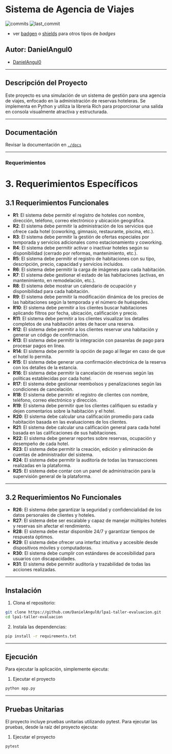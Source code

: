# Sistema de Agencia de Viajes

![commits](https://badgen.net/github/commits/UR-CC/lp2-taller1?icon=github) 
![last_commit](https://img.shields.io/github/last-commit/UR-CC/lp2-taller1)

- ver [badgen](https://badgen.net/) o [shields](https://shields.io/) para otros tipos de _badges_

## Autor: DanielAngul0

- [DanielAngul0](hhttps://github.com/DanielAngul0)

---

## Descripción del Proyecto

Este proyecto es una simulación de un sistema de gestión para una agencia de viajes, enfocado en la administración de reservas hoteleras. Se implementa en Python y utiliza la librería Rich para proporcionar una salida en consola visualmente atractiva y estructurada.

---

## Documentación

Revisar la documentación en [`./docs`](./docs)

---

### Requerimientos

# 3. Requerimientos Específicos

## 3.1 Requerimientos Funcionales

- **R1**: El sistema debe permitir el registro de hoteles con nombre, dirección, teléfono, correo electrónico y ubicación geográfica.  
- **R2**: El sistema debe permitir la administración de los servicios que ofrece cada hotel (coworking, gimnasio, restaurante, piscina, etc.).  
- **R3**: El sistema debe permitir la gestión de ofertas especiales por temporada y servicios adicionales como estacionamiento y coworking.  
- **R4**: El sistema debe permitir activar o inactivar hoteles según su disponibilidad (cerrado por reformas, mantenimiento, etc.).  
- **R5**: El sistema debe permitir el registro de habitaciones con su tipo, descripción, precio, capacidad y servicios incluidos.  
- **R6**: El sistema debe permitir la carga de imágenes para cada habitación.  
- **R7**: El sistema debe gestionar el estado de las habitaciones (activas, en mantenimiento, en remodelación, etc.).  
- **R8**: El sistema debe mostrar un calendario de ocupación y disponibilidad para cada habitación.  
- **R9**: El sistema debe permitir la modificación dinámica de los precios de las habitaciones según la temporada y el número de huéspedes.  
- **R10**: El sistema debe permitir a los clientes buscar habitaciones aplicando filtros por fecha, ubicación, calificación y precio.  
- **R11**: El sistema debe permitir a los clientes visualizar los detalles completos de una habitación antes de hacer una reserva.  
- **R12**: El sistema debe permitir a los clientes reservar una habitación y generar un código de confirmación.  
- **R13**: El sistema debe permitir la integración con pasarelas de pago para procesar pagos en línea.  
- **R14**: El sistema debe permitir la opción de pago al llegar en caso de que el hotel lo permita.  
- **R15**: El sistema debe generar una confirmación electrónica de la reserva con los detalles de la estancia.  
- **R16**: El sistema debe permitir la cancelación de reservas según las políticas establecidas por cada hotel.  
- **R17**: El sistema debe gestionar reembolsos y penalizaciones según las condiciones de cancelación.  
- **R18**: El sistema debe permitir el registro de clientes con nombre, teléfono, correo electrónico y dirección.  
- **R19**: El sistema debe permitir que los clientes califiquen su estadía y dejen comentarios sobre la habitación y el hotel.  
- **R20**: El sistema debe calcular una calificación promedio para cada habitación basada en las evaluaciones de los clientes.  
- **R21**: El sistema debe calcular una calificación general para cada hotel basada en las calificaciones de sus habitaciones.  
- **R22**: El sistema debe generar reportes sobre reservas, ocupación y desempeño de cada hotel.  
- **R23**: El sistema debe permitir la creación, edición y eliminación de cuentas de administrador del sistema.  
- **R24**: El sistema debe permitir la auditoría de todas las transacciones realizadas en la plataforma.  
- **R25**: El sistema debe contar con un panel de administración para la supervisión general de la plataforma.  

---

## 3.2 Requerimientos No Funcionales

- **R26**: El sistema debe garantizar la seguridad y confidencialidad de los datos personales de clientes y hoteles.  
- **R27**: El sistema debe ser escalable y capaz de manejar múltiples hoteles y reservas sin afectar el rendimiento.  
- **R28**: El sistema debe estar disponible 24/7 y garantizar tiempos de respuesta óptimos.  
- **R29**: El sistema debe ofrecer una interfaz intuitiva y accesible desde dispositivos móviles y computadoras.  
- **R30**: El sistema debe cumplir con estándares de accesibilidad para usuarios con discapacidades.  
- **R31**: El sistema debe permitir auditoría y trazabilidad de todas las acciones realizadas.


---

## Instalación

1. Clona el repositorio:
```bash
git clone https://github.com/DanielAngul0/lpa1-taller-evaluacion.git
cd lpa1-taller-evaluacion
```
2. Instala las dependencias:
```bash
pip install -r requirements.txt
```
---

## Ejecución

Para ejecutar la aplicación, simplemente ejecuta:

1. Ejecutar el proyecto
```bash
python app.py
```

---

## Pruebas Unitarias

El proyecto incluye pruebas unitarias utilizando pytest. Para ejecutar las pruebas, desde la raíz del proyecto ejecuta:

1. Ejecutar el proyecto
```bash
pytest
```
